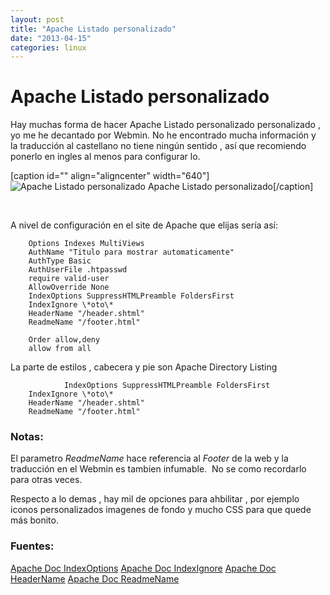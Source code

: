 ```yaml
---
layout: post
title: "Apache Listado personalizado"
date: "2013-04-15"
categories: linux
---
```


# **Apache Listado personalizado**

Hay muchas forma de hacer Apache Listado personalizado personalizado , yo me he decantado por Webmin. No he encontrado mucha información y la traducción al castellano no tiene ningún sentido , así que recomiendo ponerlo en ingles al menos para configurar lo.

\[caption id="" align="aligncenter" width="640"\]![Apache Listado personalizado](images/8436843360_074548b2d6_z.jpg "apache_list_personalizado") Apache Listado personalizado\[/caption\]

 

A nivel de configuración en el site de Apache que elijas sería así:

		Options Indexes MultiViews
		AuthName "Titulo para mostrar automaticamente"
		AuthType Basic
		AuthUserFile .htpasswd
		require valid-user
		AllowOverride None
		IndexOptions SuppressHTMLPreamble FoldersFirst
		IndexIgnore \*oto\*
		HeaderName "/header.shtml"
		ReadmeName "/footer.html"

		Order allow,deny
		allow from all

La parte de estilos , cabecera y pie son Apache Directory Listing

                IndexOptions SuppressHTMLPreamble FoldersFirst
		IndexIgnore \*oto\*
		HeaderName "/header.shtml"
		ReadmeName "/footer.html"

### Notas:

El parametro _ReadmeName_ hace referencia al _Footer_ de la web y la traducción en el Webmin es tambien infumable.  No se como recordarlo para otras veces.

Respecto a lo demas , hay mil de opciones para ahbilitar , por ejemplo iconos personalizados imagenes de fondo y mucho CSS para que quede más bonito.

### Fuentes:

[Apache Doc IndexOptions](https://httpd.apache.org/docs/2.2/mod/mod_autoindex.html#IndexOptions "Apache Docs IndexOptions") [Apache Doc IndexIgnore](https://httpd.apache.org/docs/2.2/mod/mod_autoindex.html#IndexIgnore "Apache Docs IndexIgnore") [Apache Doc HeaderName](https://httpd.apache.org/docs/2.2/mod/mod_autoindex.html#HeaderName "Apache Docs HeaderName") [Apache Doc ReadmeName](https://httpd.apache.org/docs/2.2/mod/mod_autoindex.html#ReadmeName "Apache Docs ReadmeName")
